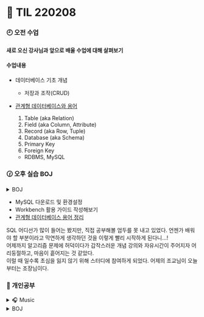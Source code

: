 # 🐢 TIL 220208

### 🕘 오전 수업

#### 새로 오신 강사님과 앞으로 배울 수업에 대해 살펴보기

#### 수업내용

- 데이터베이스 기초 개념

  - 저장과 조작(CRUD)

- [관계형 데이터베이스와 용어](/TIL/week7/RDBMS.md)

  1. Table (aka Relation)
  2. Field (aka Column, Attribute)
  3. Record (aka Row, Tuple)
  4. Database (aka Schema)
  5. Primary Key
  6. Foreign Key

  - RDBMS, MySQL

### 🕜 오후 실습 BOJ

<details>
    <summary>BOJ</summary>
    <div markdown="1">
2557 화학식량<br/>

</div>
</details>

- MySQL 다운로드 및 환경설정
- Workbench 활용 가이드 작성해보기
- [관계형 데이터베이스 용어 정리](/TIL/week7/workbench.md)

SQL 어디선가 많이 들어는 봤지만, 직접 공부해볼 엄두를 못 내고 있었다.
언젠가 배워야 할 부분이라고 막연하게 생각하던 것을 이렇게 빨리 시작하게 된다니...! \
어제까지 알고리즘 문제에 허덕이다가 갑작스러운 개념 강의와 자유시간이 주어지자 어리둥절하고, 마음이 흩어지는 것 같았다.\
이럴 때 일수록 초심을 잃지 않기 위해 스터디에 참여하게 되었다. 어제의 조교님이 오늘부터는 조장님이다.

### 🐾 개인공부

<details>
    <summary> 🎧 Music</summary>
</details>
<details>
    <summary>BOJ</summary>
    <div markdown="1">
2557 화학식량 실패<br/>
1259 팰린드롬수<br/>
2908 상수<br/>
1085 직사각형에서의 탈출<br/>

- 알고리즘 스터디 가입

- BOJ 2557번인데 모르고 2257번으로 풀면서 삽질하고 있었다. 어쩐지 어렵더라,, 그래도 거의 다 풀어간다. 오늘도 알찬 하루 보낸 것 같아 뿌듯하다. 왠지 삽질하는 시간이 아깝기는 해도 늘 뿌듯하다. 이 시간들이 쌓이고 쌓여 진짜 실력으로 드러날 생각을 하니까 조금 피곤해도 계속 할 수 있는 것 같다.

- 깃허브 브랜치 공부\
   게임으로 커밋과 브랜치를 공부하는 사이트를 오래전에 발견했었는데 오늘 다시 들어가서 공부했다. 확실히 도움이 많이 된다. [깃 브랜치 게임](https://learngitbranching.js.org/?locale=ko)

  ```
  $ git checkout main^
  $ git checkout HEAD
  $ git rebase
  $ git branch -f main <hash>
  $ git merge
  ```
